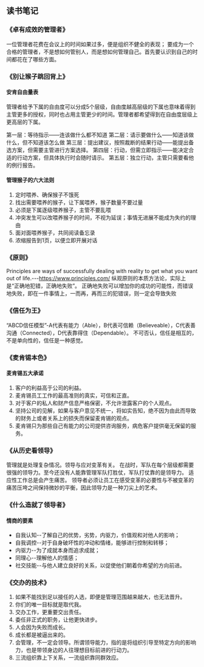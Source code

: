 读书笔记
---
### 《卓有成效的管理者》
一位管理者花费在会议上的时间如果过多，便是组织不健全的表现；
要成为一个合格的管理者，不是想如何管别人，而是想如何管理自己。首先要认识到自己的时间都花在了哪些方面。

### 《别让猴子跳回背上》
#### 安肯自由量表
管理者给予下属的自由度可以分成5个层级，自由度越高层级的下属也意味着得到主管更多的授权，同时也占用主管更少的时间。管理者都希望得到在自由度层级上更高层的下属。

第一层：等待指示——连该做什么都不知道
第二层：请示要做什么——知道该做什么，但不知道该怎么做
第三层：提出建议，按照裁断的结果行动——能提出备选方案，但需要主管进行方案选择。
第四层：行动，但需立即指示——能决定合适的行动方案，但具体执行时会随时请示。
第五层：独立行动，主管只需要看他的例行报告。

#### 管理猴子的六大法则
1. 定时喂养、确保猴子不饿死
2. 找出需要喂养的猴子，让下属喂养，猴子数量不要过量
3. 必须是下属逐级喂养猴子，主管不要乱喂
4. 冲突发生可以改喂养猴子的时间，不视为延误；事情无进展不能成为失约的理由
5. 面对面喂养猴子，共同阅读备忘录
6. 浓缩报告到1页，以便立即开展对话

### 《原则》
Principles are ways of successfully dealing with reality to get what you want out of life.---https://www.principles.com/
纵观原则的本质方法论，实际上是“正确地犯错，正确地失败”。
正确地失败可以增加你的成功的可能性，而错误地失败，即在一件事情上，一而再，再而三的犯错误，则一定会导致失败

### 《信任为王》
“ABCD信任模型”-A代表有能力（Able），B代表可信赖（Believeable），C代表善沟通（Connected），D代表靠得住（Dependable）。
不可否认，信任是相互的，不是单向性的，信任是一种感觉。

### 《麦肯锡本色》
#### 麦肯锡五大承诺
1. 客户的利益高于公司的利益。
2. 麦肯锡员工工作的最高准则的真实，可信和正直。
3. 对于客户的私人和财产信息严格保密，不允许泄露客户的个人观点。
4. 坚持公司的见解，如果与客户意见不统一，将如实告知，绝不因为由此而导致的财务上或者关系上的损失而保留麦肯锡的观点。
5. 麦肯锡只为那些自己有能力的公司提供咨询服务，病危客户提供毫无保留的服务。

### 《从历史看领导》
管理就是处理复杂情况。领导与应对变革有关。
在战时，军队在每个层级都需要很强的领导力。至今还没有人能靠管理军队打胜仗，军队打仗靠的是领导力。
适应性工作总是会产生痛苦。
领导者必须让员工在感受变革的必要性与不被变革的痛苦压垮之间保持微妙的平衡，因此领导力是一种刀尖上的艺术。

### 《什么造就了领导者》
#### 情商的要素
- 自我认知--了解自己的优势，劣势，内驱力，价值观和对他人的影响；
- 自我调控--对于自身破坏性的冲动和情绪，能够进行控制和转移；
- 内驱力--为了成就本身而追求成就；
- 同理心--理解他人的情感；
- 社交技能--与他人建立良好的关系，以促使他们朝着你希望的方向前进。

### 《交办的技术》
1. 如果不能找到足以接任的人选，即便是管理范围越来越大，也无法晋升。
2. 你们的唯一目标就是取代我。
3. 交办工作，更重要交出责任。
4. 委任非正式的职务，让他更快进步。
5. 人会因为失败而成长。
6. 成长都是被逼出来的。
7. 会管理，不一定会领导。所谓领导能力，指的是将组织引导至特定方向的影响力，也是带领身边的人往理想目标前进的行动力。
8. 三流组织靠上下关系，一流组织靠同群效应。
